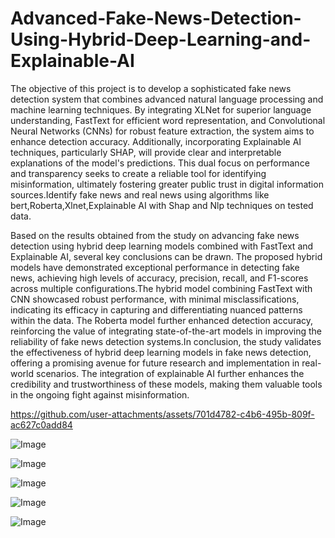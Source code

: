 # Advanced-Fake-News-Detection-Using-Hybrid-Deep-Learning-and-Explainable-AI
The objective of this project is to develop a sophisticated fake news detection system that 
combines advanced natural language processing and machine learning techniques. By 
integrating XLNet for superior language understanding, FastText for efficient word
representation, and Convolutional Neural Networks (CNNs) for robust feature extraction, the 
system aims to enhance detection accuracy. Additionally, incorporating Explainable AI 
techniques, particularly SHAP, will provide clear and interpretable explanations of the model's 
predictions. This dual focus on performance and transparency seeks to create a reliable tool for 
identifying misinformation, ultimately fostering greater public trust in digital information 
sources.Identify fake news and real news using algorithms like bert,Roberta,Xlnet,Explainable AI with Shap and Nlp techniques on tested data.

Based on the results obtained from the study on advancing fake news detection using hybrid 
deep learning models combined with FastText and Explainable AI, several key conclusions can 
be drawn. The proposed hybrid models have demonstrated exceptional performance in 
detecting fake news, achieving high levels of accuracy, precision, recall, and F1-scores across 
multiple configurations.The hybrid model combining FastText with CNN showcased robust 
performance, with minimal misclassifications, indicating its efficacy in capturing and 
differentiating nuanced patterns within the data. 
The Roberta model further enhanced detection accuracy, reinforcing the value of integrating 
state-of-the-art models in improving the reliability of fake news detection systems.In 
conclusion, the study validates the effectiveness of hybrid deep learning models in fake news 
detection, offering a promising avenue for future research and implementation in real-world 
scenarios. The integration of explainable AI further enhances the credibility and trustworthiness 
of these models, making them valuable tools in the ongoing fight against misinformation.


https://github.com/user-attachments/assets/701d4782-c4b6-495b-809f-ac627c0add84

![Image](https://github.com/user-attachments/assets/e167ab44-b976-4e37-8983-c6a2451b7785)

![Image](https://github.com/user-attachments/assets/49778ac2-fdb8-49e9-80f7-570d8927022d)

![Image](https://github.com/user-attachments/assets/8d450054-79db-4900-bac0-5f04c910da72)

![Image](https://github.com/user-attachments/assets/2335a652-8549-4fa3-8776-d67a04f56cc5)

![Image](https://github.com/user-attachments/assets/ddbc21f9-b838-4b51-a413-5e9bf6108eaa)

